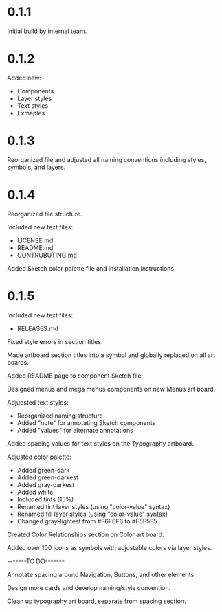 # 0.1.1

Initial build by internal team.

# 0.1.2

Added new:
 - Components
 - Layer styles
 - Text styles
 - Exmaples

# 0.1.3

Reorganized file and adjusted all naming conventions including styles, symbols, and layers.

# 0.1.4

Reorganized file structure.

Included new text files:
 - LICENSE.md
 - README.md
 - CONTRUBUTING.md
 
Added Sketch color palette file and installation instructions.

# 0.1.5

Included new text files:
 - RELEASES.md	
 
Fixed style errors in section titles.

Made artboard section titles into a symbol and globally replaced on all art boards.

Added README page to component Sketch file.

Designed menus and mega menus components on new Menus art board.

Adjuested text styles:
 - Reorganized naming structure
 - Added "note" for annotating Sketch components
 - Added "values" for alternate annotations

Added spacing values for text styles on the Typography artboard.

Adjusted color palette:
 - Added green-dark
 - Added green-darkest
 - Added gray-darkest
 - Added white
 - Included tints (15%)
 - Renamed tint layer styles (using "color-value" syntax)
 - Renamed fill layer styles (using "color-value" syntax)
 - Changed gray-lightest from #F6F6F6 to #F5F5F5
 
Created Color Relationships section on Color art board.

Added over 100 icons as symbols with adjustable colors via layer styles.


-------TO DO-------

Annotate spacing around Navigation, Buttons, and other elements.

Design more cards and develop naming/style convention.

Clean up typography art board, separate from spacing section.
